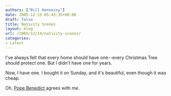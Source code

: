 ```yaml
---
authors: ["Bill Hennessy"]
date: 2005-12-15 05:43:35+00:00
draft: false
title: Nativity Scenes
layout: blog
url: /2005/12/14/nativity-scenes/
categories:
- Latest
---
```


I've always felt that every home should have one--every Christmas Tree should protect one.  But I didn't have one for years.

Now, I have one.  I bought it on Sunday, and it's beautiful, even though it was cheap.

Oh, [Pope Benedict ](https://www.ewtn.com/vnews/getstory.asp?number=63269)agrees with me.

